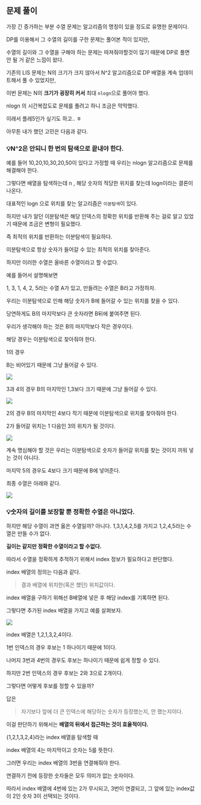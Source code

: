 ## 문제 풀이

가장 긴 증가하는 부분 수열 문제는 알고리즘의 명칭이 있을 정도로 유명한 문제이다.

DP를 이용해서 그 수열의 길이를 구한 문제는 풀어본 적이 있지만,

수열의 길이와 그 수열을 구해야 하는 문제는 따져줘야할것이 많기 때문에 DP로 풀면 안 될 거 같은 느낌이 왔다.

기존의 LIS 문제는 N의 크기가 크지 않아서 N^2 알고리즘으로 DP 배열을 계속 업데이트해서 풀 수 있었지만,

이번 문제는 N의 **크기가 굉장히 커서** 최대 `nlogn`으로 풀어야 했다.

nlogn 의 시간복잡도로 문제를 풀려고 하니 조금은 막막했다.

이래서 플레5인가 싶기도 하고.. ㅎ

아무튼 내가 했던 고민은 다음과 같다.

### 💡N^2은 안되니 한 번의 탐색으로 끝내야 한다.

예를 들어 10,20,10,30,20,50이 있다고 가정할 때 우리는 nlogn 알고리즘으로 문제를 해결해야 한다.

그렇다면 배열을 탐색하는데 n , 해당 숫자의 적당한 위치를 찾는데 logn이라는 결론이 나온다.

대표적인 logn 으로 위치를 찾는 알고리즘은 `이분탐색`이 있다.

하지만 내가 알던 이분탐색은 해당 인덱스의 정확한 위치를 반환해 주는 걸로 알고 있었기 때문에 조금은 변형이 필요했다.

즉 최적의 위치를 반환하는 이분탐색이 필요하다.

이분탐색으로 항상 숫자가 들어갈 수 있는 최적의 위치를 찾아준다.

하지만 이러한 수열은 올바른 수열이라고 할 수없다.

예를 들어서 설명해보면

1, 3, 1, 4, 2, 5라는 수열 A가 있고, 만들려는 수열은 B라고 가정하자.

우리는 이분탐색으로 인해 해당 숫자가 B에 들어갈 수 있는 위치를 찾을 수 있다.

당연하게도 B의 마지막보다 큰 숫자라면 B뒤에 붙여주면 된다.

우리가 생각해야 하는 것은 B의 마지막보다 작은 경우이다.

해당 경우는 이분탐색으로 찾아줘야 한다.

1의 경우

B는 비어있기 때문에 그냥 들어갈 수 있다.

![](https://blog.kakaocdn.net/dn/pfnBO/btsEWi9pK0f/Vbz9J9SNsF3OilUis3IcZ1/img.png)

3과 4의 경우 B의 마지막인 1,3보다 크기 때문에 그냥 들어갈 수 있다.

![](https://blog.kakaocdn.net/dn/kWTlb/btsEWaXOixf/tepaI5gRQnDZfdE6QnpEd1/img.png)

2의 경우 B의 마지막인 4보다 작기 때문에 이분탐색으로 위치를 찾아줘야 한다.

2가 들어갈 위치는 1 다음인 3의 위치가 될 것이다.

![](https://blog.kakaocdn.net/dn/bmqB5s/btsEYQxiTPN/oTDpK7A1xKGzCRHuCbRi70/img.png)

계속 명심해야 할 것은 우리는 이분탐색으로 숫자가 들어갈 위치를 찾는 것이지 끼워 넣는 것이 아니다.

마지막 5의 경우도 4보다 크기 때문에 B에 넣어준다.

최종 수열은 아래와 같다.

![](https://blog.kakaocdn.net/dn/bFAoOc/btsE1DwTjiU/OO8aVtarGl0oOIAubBwXX1/img.png)

### 💡숫자의 길이를 보장할 뿐 정확한 수열은 아니었다.

하지만 해당 수열이 과연 옳은 수열일까? 아니다. 1,3,1,4,2,5를 가지고 1,2,4,5라는 수열은 만들 수가 없다.

**길이는 같지만 정확한 수열이라고 할 수없다.**

따라서 수열을 정확하게 추적하기 위해서 index 정보가 필요하다고 판단했다.

index 배열의 정의는 다음과 같다.

> 결과 배열에 위치한(혹은 했던) 위치값이다.

index 배열을 구하기 위해선 B배열에 넣은 후 해당 index를 기록하면 된다.

그렇다면 추가된 index 배열을 가지고 예를 살펴보자.

![](https://blog.kakaocdn.net/dn/cahuJx/btsEWAaVODL/kDIZCxpYRGMsJSJ9w2OuL1/img.png)

index 배열은 1,2,1,3,2,4이다.

1번 인덱스의 경우 후보는 1 하나이기 때문에 1이다.

나머지 3번과 4번의 경우도 후보는 하나이기 때문에 쉽게 정할 수 있다.

하지만 2번 인덱스의 경우 후보는 2와 3으로 2개이다.

그렇다면 어떻게 후보를 정할 수 있을까?

답은

> 자기보다 앞에 더 큰 인덱스에 해당하는 숫자가 등장했는지, 안 했는지이다.

이걸 판단하기 위해서는 **배열의 뒤에서 접근하는 것이 효율적이다.**

{1,2,1,3,2,4}라는 index 배열을 탐색할 때

index 배열의 4는 마지막이고 숫자는 5를 뜻한다.

그러면 우리는 index 배열의 3번을 연결해줘야 한다.

연결하기 전에 등장한 숫자들은 모두 의미가 없는 숫자이다.

따라서 index 배열에 4번에 있는 2가 무시되고, 3번이 연결되고, 그 앞에 있는 index값이 2인 숫자 3이 선택되는 것이다.